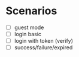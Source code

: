 # Scenarios

- [ ] guest mode
- [ ] login basic
- [ ] login with token (verify)
- [ ] success/failure/expired
